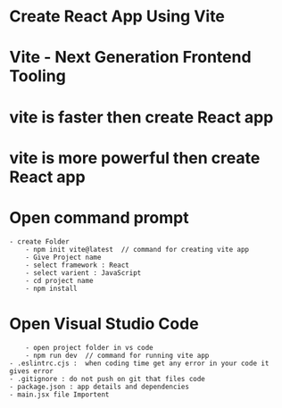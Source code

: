 # Create React App Using Vite
# Vite - Next Generation Frontend Tooling
# vite is faster then create React app
# vite is more powerful then create React app

# Open command prompt
    - create Folder 
        - npm init vite@latest  // command for creating vite app
        - Give Project name
        - select framework : React
        - select varient : JavaScript
        - cd project name
        - npm install
# Open Visual Studio Code
        - open project folder in vs code
        - npm run dev  // command for running vite app
    - .eslintrc.cjs :  when coding time get any error in your code it gives error   
    - .gitignore : do not push on git that files code
    - package.json : app details and dependencies
    - main.jsx file Importent
    
    
